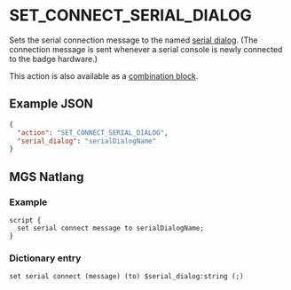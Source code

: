 # SET_CONNECT_SERIAL_DIALOG

Sets the serial connection message to the named [serial dialog](../dialogs/serial_dialogs). (The connection message is sent whenever a serial console is newly connected to the badge hardware.)

This action is also available as a [combination block](../mgs/combination_block).

## Example JSON

```json
{
  "action": "SET_CONNECT_SERIAL_DIALOG",
  "serial_dialog": "serialDialogName"
}
```

## MGS Natlang

### Example

```mgs
script {
  set serial connect message to serialDialogName;
}
```

### Dictionary entry

```
set serial connect (message) (to) $serial_dialog:string (;)
```
